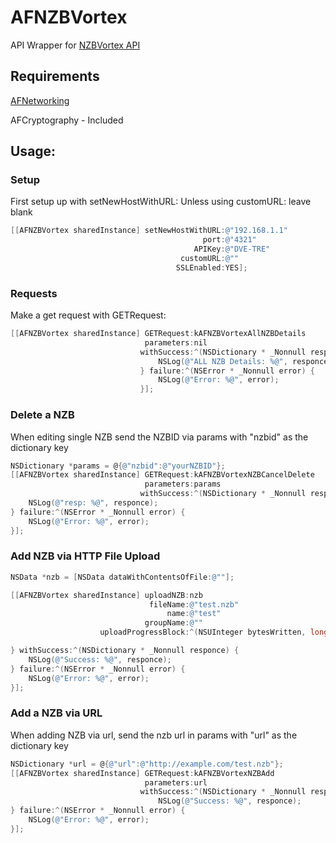 # AFNZBVortex
API Wrapper for [NZBVortex API](https://www.nzbvortex.com/developerconnect/Network_API_Documentation_1.6.pdf)

## Requirements 

[AFNetworking](https://github.com/AFNetworking/AFNetworking)

AFCryptography - Included

## Usage:

### Setup
First setup up with setNewHostWithURL:
Unless using customURL: leave blank 

```Objective-c
[[AFNZBVortex sharedInstance] setNewHostWithURL:@"192.168.1.1"
                                           port:@"4321"
                                         APIKey:@"DVE-TRE"
                                      customURL:@""
                                     SSLEnabled:YES];
```

### Requests
Make a get request with GETRequest:

```Objective-c
[[AFNZBVortex sharedInstance] GETRequest:kAFNZBVortexAllNZBDetails
                              parameters:nil
                             withSuccess:^(NSDictionary * _Nonnull responce) {
                                 NSLog(@"ALL NZB Details: %@", responce);
                             } failure:^(NSError * _Nonnull error) {
                                 NSLog(@"Error: %@", error);
                             }];
```

### Delete a NZB

When editing single NZB send the NZBID via params with "nzbid" as the dictionary key

```Objective-c
NSDictionary *params = @{@"nzbid":@"yourNZBID"};
[[AFNZBVortex sharedInstance] GETRequest:kAFNZBVortexNZBCancelDelete
                              parameters:params
                             withSuccess:^(NSDictionary * _Nonnull responce) {
    NSLog(@"resp: %@", responce);
} failure:^(NSError * _Nonnull error) {
    NSLog(@"Error: %@", error);
}];
```

### Add NZB via HTTP File Upload

```Objective-c
NSData *nzb = [NSData dataWithContentsOfFile:@""];

[[AFNZBVortex sharedInstance] uploadNZB:nzb
                               fileName:@"test.nzb"
                                   name:@"test"
                              groupName:@""
                    uploadProgressBlock:^(NSUInteger bytesWritten, long long totalBytesWritten, long long totalBytesExpectedToWrite) {

} withSuccess:^(NSDictionary * _Nonnull responce) {
    NSLog(@"Success: %@", responce);
} failure:^(NSError * _Nonnull error) {
    NSLog(@"Error: %@", error);
}];
```


### Add a NZB via URL

When adding NZB via url, send the nzb url in params with "url" as the dictionary key

```Objective-c
NSDictionary *url = @{@"url":@"http://example.com/test.nzb"};
[[AFNZBVortex sharedInstance] GETRequest:kAFNZBVortexNZBAdd
                              parameters:url
                             withSuccess:^(NSDictionary * _Nonnull responce) {
                                 NSLog(@"Success: %@", responce);
} failure:^(NSError * _Nonnull error) {
    NSLog(@"Error: %@", error);
}];
```
